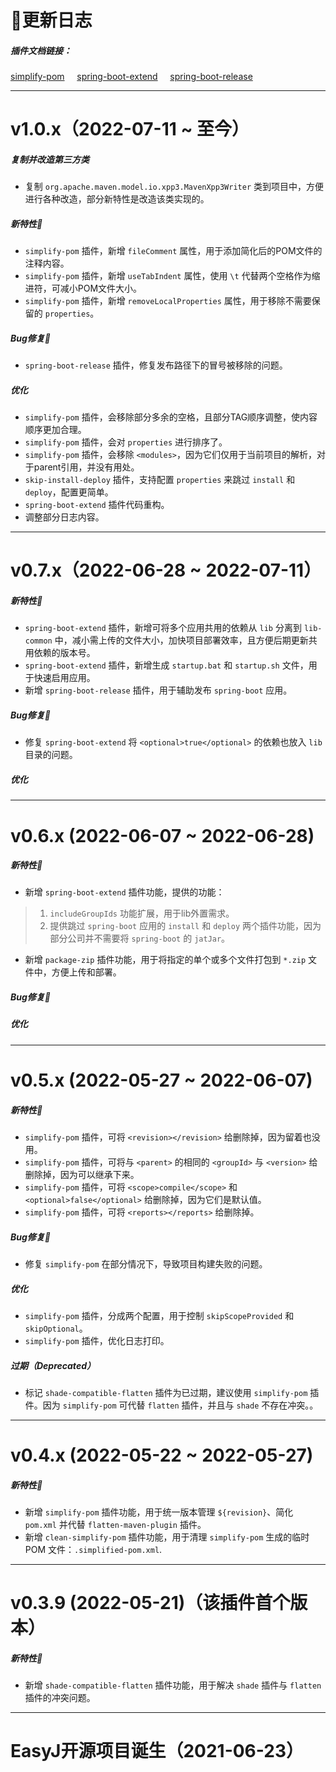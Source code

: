 # 🚀更新日志

##### 插件文档链接：
<a href="./docs/#/maven-plugin/simplify-pom" target="_blank">simplify-pom</a>&nbsp;&nbsp;&nbsp;&nbsp;
<a href="./docs/#/maven-plugin/spring-boot-extend" target="_blank">spring-boot-extend</a>&nbsp;&nbsp;&nbsp;&nbsp;
<a href="./docs/#/maven-plugin/spring-boot-release" target="_blank">spring-boot-release</a>

---------------------------------------------------------------------------------------------------------------------------

# v1.0.x（2022-07-11 ~ 至今）

##### 复制并改造第三方类

* 复制 `org.apache.maven.model.io.xpp3.MavenXpp3Writer` 类到项目中，方便进行各种改造，部分新特性是改造该类实现的。

##### 新特性🐣

* `simplify-pom` 插件，新增 `fileComment` 属性，用于添加简化后的POM文件的注释内容。
* `simplify-pom` 插件，新增 `useTabIndent` 属性，使用 `\t` 代替两个空格作为缩进符，可减小POM文件大小。
* `simplify-pom` 插件，新增 `removeLocalProperties` 属性，用于移除不需要保留的 `properties`。

##### Bug修复🐞

* `spring-boot-release` 插件，修复发布路径下的冒号被移除的问题。

##### 优化

* `simplify-pom` 插件，会移除部分多余的空格，且部分TAG顺序调整，使内容顺序更加合理。
* `simplify-pom` 插件，会对 `properties` 进行排序了。
* `simplify-pom` 插件，会移除 `<modules>`，因为它们仅用于当前项目的解析，对于parent引用，并没有用处。
* `skip-install-deploy` 插件，支持配置 `properties` 来跳过 `install` 和 `deploy`，配置更简单。
* `spring-boot-extend` 插件代码重构。
* 调整部分日志内容。

---------------------------------------------------------------------------------------------------------------------------

# v0.7.x（2022-06-28 ~ 2022-07-11）

##### 新特性🐣

* `spring-boot-extend` 插件，新增可将多个应用共用的依赖从 `lib` 分离到 `lib-common` 中，减小需上传的文件大小，加快项目部署效率，且方便后期更新共用依赖的版本号。
* `spring-boot-extend` 插件，新增生成 `startup.bat` 和 `startup.sh` 文件，用于快速启用应用。
* 新增 `spring-boot-release` 插件，用于辅助发布 `spring-boot` 应用。

##### Bug修复🐞

* 修复 `spring-boot-extend` 将 `<optional>true</optional>` 的依赖也放入 `lib` 目录的问题。

##### 优化


---------------------------------------------------------------------------------------------------------------------------

# v0.6.x (2022-06-07 ~ 2022-06-28)

##### 新特性🐣

* 新增 `spring-boot-extend` 插件功能，提供的功能：

> 1. `includeGroupIds` 功能扩展，用于lib外置需求。
> 2. 提供跳过 `spring-boot` 应用的 `install` 和 `deploy` 两个插件功能，因为部分公司并不需要将 `spring-boot` 的 `jatJar`。

* 新增 `package-zip` 插件功能，用于将指定的单个或多个文件打包到 `*.zip` 文件中，方便上传和部署。

##### Bug修复🐞

##### 优化


---------------------------------------------------------------------------------------------------------------------------

# v0.5.x (2022-05-27 ~ 2022-06-07)

##### 新特性🐣

* `simplify-pom` 插件，可将 `<revision></revision>` 给删除掉，因为留着也没用。
* `simplify-pom` 插件，可将与 `<parent>` 的相同的 `<groupId>` 与 `<version>` 给删除掉，因为可以继承下来。
* `simplify-pom` 插件，可将 `<scope>compile</scope>` 和 `<optional>false</optional>` 给删除掉，因为它们是默认值。
* `simplify-pom` 插件，可将 `<reports></reports>` 给删除掉。

##### Bug修复🐞

* 修复 `simplify-pom` 在部分情况下，导致项目构建失败的问题。

##### 优化

* `simplify-pom` 插件，分成两个配置，用于控制 `skipScopeProvided` 和 `skipOptional`。
* `simplify-pom` 插件，优化日志打印。

##### 过期（Deprecated）

* 标记 `shade-compatible-flatten` 插件为已过期，建议使用 `simplify-pom` 插件。因为 `simplify-pom` 可代替 `flatten` 插件，并且与 `shade` 不存在冲突。。

---------------------------------------------------------------------------------------------------------------------------

# v0.4.x (2022-05-22 ~ 2022-05-27)

##### 新特性🐣

* 新增 `simplify-pom` 插件功能，用于统一版本管理 `${revision}`、简化 `pom.xml` 并代替 `flatten-maven-plugin` 插件。
* 新增 `clean-simplify-pom` 插件功能，用于清理 `simplify-pom` 生成的临时 POM 文件：`.simplified-pom.xml`.


---------------------------------------------------------------------------------------------------------------------------

# v0.3.9 (2022-05-21)（该插件首个版本）

##### 新特性🐣

* 新增 `shade-compatible-flatten` 插件功能，用于解决 `shade` 插件与 `flatten` 插件的冲突问题。

---------------------------------------------------------------------------------------------------------------------------

# EasyJ开源项目诞生（2021-06-23）